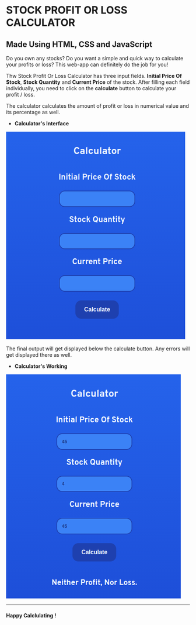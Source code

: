 # STOCK PROFIT OR LOSS CALCULATOR

## Made Using HTML, CSS and JavaScript

Do you own any stocks? Do you want a simple and quick way to calculate your profits or loss? This web-app can definitely do the job for you!

Thw Stock Profit Or Loss Calculator has three input fields. **Initial Price Of Stock**, **Stock Quantity** and **Current Price** of the stock. After filling each field individually, you need to click on the **calculate** button to calculate your profit / loss.

The calculator calculates the amount of profit or loss in numerical value and its percentage as well.

- **Calculator's Interface**

![interface](images/interface.png)

The final output will get displayed below the calculate button. Any errors will get displayed there as well.

- **Calculator's Working**

![working](images/working.png)

***
#### Happy Calclulating !
